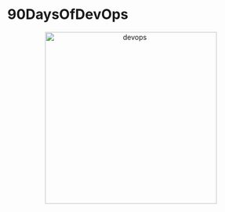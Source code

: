# 90DaysOfDevOps
<p align="center">
  <img src="C:\Users\mos3ad\Desktop" width="350" title="devops">
  
</p>
